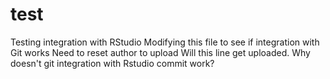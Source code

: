 # test
Testing integration with RStudio
Modifying this file to see if integration with Git works
Need to reset author to upload
Will this line get uploaded.
Why doesn't git integration with Rstudio commit work?